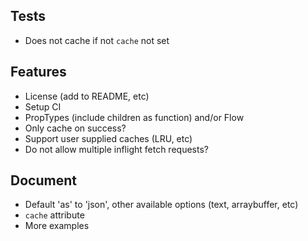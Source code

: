 ## Tests
- Does not cache if not `cache` not set

## Features
- License (add to README, etc)
- Setup CI
- PropTypes (include children as function) and/or Flow
- Only cache on success?
- Support user supplied caches (LRU, etc)
- Do not allow multiple inflight fetch requests?

## Document
- Default 'as' to 'json', other available options (text, arraybuffer, etc)
- `cache` attribute
- More examples